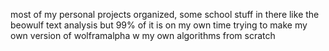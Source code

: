 most of my personal projects organized, some school stuff in there like the beowulf text analysis but 99% of it is on my own time
trying to make my own version of wolframalpha w my own algorithms from scratch
